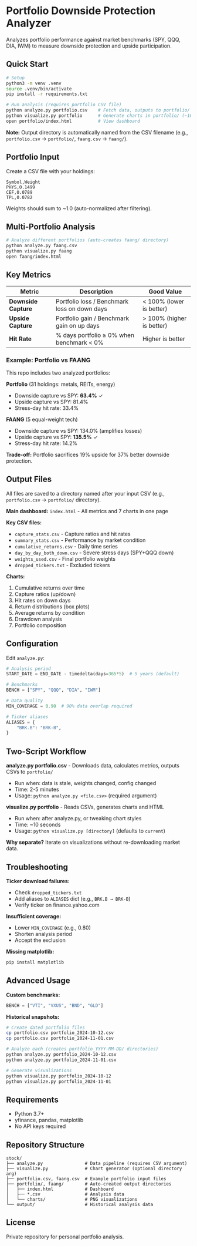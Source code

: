 # Portfolio Downside Protection Analyzer

Analyzes portfolio performance against market benchmarks (SPY, QQQ, DIA, IWM) to measure downside protection and upside participation.

## Quick Start

```bash
# Setup
python3 -m venv .venv
source .venv/bin/activate
pip install -r requirements.txt

# Run analysis (requires portfolio CSV file)
python analyze.py portfolio.csv    # Fetch data, outputs to portfolio/ (~2-5 min)
python visualize.py portfolio      # Generate charts in portfolio/ (~10 sec)
open portfolio/index.html          # View dashboard
```

**Note:** Output directory is automatically named from the CSV filename (e.g., `portfolio.csv` → `portfolio/`, `faang.csv` → `faang/`).

## Portfolio Input

Create a CSV file with your holdings:

```csv
Symbol,Weight
PHYS,0.1499
CEF,0.0789
TPL,0.0782
```

Weights should sum to ~1.0 (auto-normalized after filtering).

## Multi-Portfolio Analysis

```bash
# Analyze different portfolios (auto-creates faang/ directory)
python analyze.py faang.csv
python visualize.py faang
open faang/index.html
```

## Key Metrics

| Metric | Description | Good Value |
|--------|-------------|------------|
| **Downside Capture** | Portfolio loss / Benchmark loss on down days | < 100% (lower is better) |
| **Upside Capture** | Portfolio gain / Benchmark gain on up days | > 100% (higher is better) |
| **Hit Rate** | % days portfolio ≥ 0% when benchmark < 0% | Higher is better |

### Example: Portfolio vs FAANG

This repo includes two analyzed portfolios:

**Portfolio** (31 holdings: metals, REITs, energy)
- Downside capture vs SPY: **63.4%** ✓
- Upside capture vs SPY: 81.4%
- Stress-day hit rate: 33.4%

**FAANG** (5 equal-weight tech)
- Downside capture vs SPY: 134.0% (amplifies losses)
- Upside capture vs SPY: **135.5%** ✓
- Stress-day hit rate: 14.2%

**Trade-off:** Portfolio sacrifices 19% upside for 37% better downside protection.

## Output Files

All files are saved to a directory named after your input CSV (e.g., `portfolio.csv` → `portfolio/` directory).

**Main dashboard:** `index.html` - All metrics and 7 charts in one page

**Key CSV files:**
- `capture_stats.csv` - Capture ratios and hit rates
- `summary_stats.csv` - Performance by market condition
- `cumulative_returns.csv` - Daily time series
- `day_by_day_both_down.csv` - Severe stress days (SPY+QQQ down)
- `weights_used.csv` - Final portfolio weights
- `dropped_tickers.txt` - Excluded tickers

**Charts:**
1. Cumulative returns over time
2. Capture ratios (up/down)
3. Hit rates on down days
4. Return distributions (box plots)
5. Average returns by condition
6. Drawdown analysis
7. Portfolio composition

## Configuration

Edit `analyze.py`:

```python
# Analysis period
START_DATE = END_DATE - timedelta(days=365*5)  # 5 years (default)

# Benchmarks
BENCH = ["SPY", "QQQ", "DIA", "IWM"]

# Data quality
MIN_COVERAGE = 0.90  # 90% data overlap required

# Ticker aliases
ALIASES = {
    "BRK.B": "BRK-B",
}
```

## Two-Script Workflow

**analyze.py portfolio.csv** - Downloads data, calculates metrics, outputs CSVs to `portfolio/`
- Run when: data is stale, weights changed, config changed
- Time: 2-5 minutes
- Usage: `python analyze.py <file.csv>` (required argument)

**visualize.py portfolio** - Reads CSVs, generates charts and HTML
- Run when: after analyze.py, or tweaking chart styles
- Time: ~10 seconds
- Usage: `python visualize.py [directory]` (defaults to `current`)

**Why separate?** Iterate on visualizations without re-downloading market data.

## Troubleshooting

**Ticker download failures:**
- Check `dropped_tickers.txt`
- Add aliases to `ALIASES` dict (e.g., `BRK.B → BRK-B`)
- Verify ticker on finance.yahoo.com

**Insufficient coverage:**
- Lower `MIN_COVERAGE` (e.g., 0.80)
- Shorten analysis period
- Accept the exclusion

**Missing matplotlib:**
```bash
pip install matplotlib
```

## Advanced Usage

**Custom benchmarks:**
```python
BENCH = ["VTI", "VXUS", "BND", "GLD"]
```

**Historical snapshots:**
```bash
# Create dated portfolio files
cp portfolio.csv portfolio_2024-10-12.csv
cp portfolio.csv portfolio_2024-11-01.csv

# Analyze each (creates portfolio_YYYY-MM-DD/ directories)
python analyze.py portfolio_2024-10-12.csv
python analyze.py portfolio_2024-11-01.csv

# Generate visualizations
python visualize.py portfolio_2024-10-12
python visualize.py portfolio_2024-11-01
```

## Requirements

- Python 3.7+
- yfinance, pandas, matplotlib
- No API keys required

## Repository Structure

```
stock/
├── analyze.py                # Data pipeline (requires CSV argument)
├── visualize.py              # Chart generator (optional directory arg)
├── portfolio.csv, faang.csv  # Example portfolio input files
├── portfolio/, faang/        # Auto-created output directories
│   ├── index.html            # Dashboard
│   ├── *.csv                 # Analysis data
│   └── charts/               # PNG visualizations
└── output/                   # Historical analysis data
```

## License

Private repository for personal portfolio analysis.
